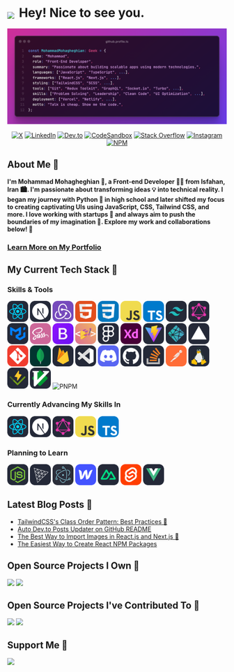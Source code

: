 <h1><img src="https://emojis.slackmojis.com/emojis/images/1531849430/4246/blob-sunglasses.gif?1531849430" width="30" style="margin-bottom:-4px;margin-right:4px"/> Hey! Nice to see you.</h1>


<a href="https://mghn.info"><img src="github.profile.ts.png" alt="Click to visit my portfolio"></a>

<div align="center">
<a href="https://x.com/mohammadmghn" target="_blank"><img alt="X" src="https://img.shields.io/badge/(_twitter_)-%23151B23.svg?&style=for-the-badge&logo=x&logoColor=white" /></a> <a href="https://www.linkedin.com/in/mohammad-mohagheghian/" target="_blank"><img alt="LinkedIn" src="https://img.shields.io/badge/linkedin-29146b?&style=for-the-badge&logo=linkedin&logoColor=white" /></a> <a href="https://dev.to/mohammad-mghn" target="_blank"><img alt="Dev.to" src="https://img.shields.io/badge/Dev_To-7c31e3?&style=for-the-badge&logo=dev.to&logoColor=white" /></a> <a href="https://codesandbox.io/u/mohammad-mghn" target="_blank"><img alt="CodeSandbox" src="https://img.shields.io/badge/CodeSandBox-20757d.svg?&style=for-the-badge&logo=CodeSandBox&logoColor=white" /></a> 
 <a href="https://stackoverflow.com/users/16104004/mohammad-mghn" target="_blank"><img alt="Stack Overflow" src="https://img.shields.io/badge/stackoverflow-ff9900?&style=for-the-badge&logo=stackoverflow&logoColor=white" /></a> <a href="https://www.instagram.com/mohammad__mohagheghian/" target="_blank"><img alt="Instagram" src="https://img.shields.io/badge/Instagram-e33811?&style=for-the-badge&logo=instagram&logoColor=white" /></a> <a href="https://www.npmjs.com/~vito.mohagheghian" target="_blank"><img alt="NPM" src="https://img.shields.io/badge/NPM-cc0505?&style=for-the-badge&logo=NPM&logoColor=white" /></a>
</div>

<h2>About Me 📖</h2>

<b>
 <p>
I'm Mohammad Mohagheghian 👋, a Front-end Developer 🧑‍💻 from Isfahan, Iran 🏙️. I'm passionate about transforming ideas 💡 into technical reality. I began my journey with Python 🐍 in high school and later shifted my focus to creating captivating UIs using JavaScript, CSS, Tailwind CSS, and more. I love working with startups 🫰 and always aim to push the boundaries of my imagination 🚦. Explore my work and collaborations below! 🚀
 </p>
</b>

<h3><a href="https://mghn.info">Learn More on My Portfolio</a></h3>

<h2>My Current Tech Stack 🚀</h2>

<h3>Skills & Tools</h3>

<div>
<img src="https://github.com/tandpfun/skill-icons/blob/main/icons/React-Dark.svg" width="48" title="React.js">  <img src="https://github.com/tandpfun/skill-icons/blob/main/icons/NextJS-Dark.svg" width="48" title="Next.js">   <img src="https://github.com/tandpfun/skill-icons/blob/main/icons/Redux.svg" width="48" title="Redux.js">
   <img src="https://github.com/tandpfun/skill-icons/blob/main/icons/HTML.svg" width="48" title="HTML">   <img src="https://github.com/tandpfun/skill-icons/blob/main/icons/CSS.svg" width="48" title="CSS">   <img src="https://github.com/tandpfun/skill-icons/blob/main/icons/JavaScript.svg" width="48"  title="JavaScript">   <img src="https://github.com/tandpfun/skill-icons/blob/main/icons/TypeScript.svg" width="48" title="TypeScript">    <img src="https://github.com/tandpfun/skill-icons/blob/main/icons/TailwindCSS-Dark.svg" width="48" title="Tailwind CSS">    <img src="https://github.com/tandpfun/skill-icons/blob/main/icons/GraphQL-Dark.svg" width="48" title="GraphQL">   <img src="https://github.com/tandpfun/skill-icons/blob/main/icons/MaterialUI-Dark.svg" width="48" title="Material UI">   <img src="https://github.com/tandpfun/skill-icons/blob/main/icons/Sass.svg" width="48" title="Sass">  <img src="https://github.com/tandpfun/skill-icons/blob/main/icons/Bootstrap.svg" width="48" title="Bootstrap">  <img src="https://github.com/tandpfun/skill-icons/blob/main/icons/StyledComponents.svg" width="48" title="Styled Components">  <img src="https://github.com/tandpfun/skill-icons/blob/main/icons/Figma-Dark.svg" width="48" title="Figma">   <img src="https://github.com/tandpfun/skill-icons/blob/main/icons/XD.svg" width="48" title="Adobe XD">   <img src="https://github.com/tandpfun/skill-icons/blob/main/icons/Vite-Dark.svg" width="48"  title="Vite">  <img src="https://github.com/tandpfun/skill-icons/blob/main/icons/Netlify-Dark.svg" width="48" title="Netlify">  <img src="https://github.com/tandpfun/skill-icons/blob/main/icons/Vercel-Dark.svg" width="48" title="Vercel">  <img src="https://github.com/tandpfun/skill-icons/blob/main/icons/Git.svg" width="48" title="Git">  <img src="https://github.com/tandpfun/skill-icons/blob/main/icons/MongoDB.svg" width="48" title="MongoDB">  <img src="https://github.com/tandpfun/skill-icons/blob/main/icons/Firebase-Dark.svg" width="48" title="Firebase">   <img src="https://github.com/tandpfun/skill-icons/blob/main/icons/VSCode-Dark.svg" width="48" title="VS Code">   <img src="https://github.com/tandpfun/skill-icons/blob/main/icons/Discord.svg" width="48" title="Discord">   <img src="https://github.com/tandpfun/skill-icons/blob/main/icons/Github-Dark.svg" width="48" title="GitHub">   <img src="https://github.com/tandpfun/skill-icons/blob/main/icons/StackOverflow-Dark.svg" width="48" title="Stack Overflow">   <img src="https://github.com/tandpfun/skill-icons/blob/main/icons/Postman.svg" width="48" title="Postman">   <img src="https://github.com/tandpfun/skill-icons/blob/main/icons/Linux-Dark.svg" width="48" title="Linux">   <img src="https://github.com/tandpfun/skill-icons/blob/main/icons/Vitest-Dark.svg" width="48" title="Vitest">   <img src="https://github.com/tandpfun/skill-icons/blob/main/icons/VIM-Dark.svg" width="48" title="Vim">   <img src="https://github.com/tandpfun/skill-icons/blob/main/icons/Pnpm-Dark.svg" width="48" title="PNPM">      
</div>

<h3>Currently Advancing My Skills In</h3>
<div>
<img src="https://github.com/tandpfun/skill-icons/blob/main/icons/React-Dark.svg" width="48" title="React.js">  <img src="https://github.com/tandpfun/skill-icons/blob/main/icons/NextJS-Dark.svg" width="48" title="Next.js">   <img src="https://github.com/tandpfun/skill-icons/blob/main/icons/GraphQL-Dark.svg" width="48" title="GraphQL">   <img src="https://github.com/tandpfun/skill-icons/blob/main/icons/JavaScript.svg" width="48"  title="JavaScript">   <img src="https://github.com/tandpfun/skill-icons/blob/main/icons/TypeScript.svg" width="48" title="TypeScript"> 
</div>

<h3>Planning to Learn</h3>
<div>
<img src="https://github.com/tandpfun/skill-icons/blob/main/icons/NodeJS-Dark.svg" width="48" title="Node.js">   <img src="https://github.com/tandpfun/skill-icons/blob/main/icons/ThreeJS-Dark.svg" width="48" title="Three.js">   <img src="https://github.com/tandpfun/skill-icons/blob/main/icons/Electron.svg" width="48" title="Electron">   <img src="https://github.com/tandpfun/skill-icons/blob/main/icons/Webflow.svg" width="48" title="Webflow">  <img src="https://github.com/tandpfun/skill-icons/blob/main/icons/NuxtJS-Dark.svg" width="48" title="Nuxt.js">   <img src="https://github.com/tandpfun/skill-icons/blob/main/icons/Svelte.svg" width="48" title="Svelte">   <img src="https://github.com/tandpfun/skill-icons/blob/main/icons/VueJS-Dark.svg" width="48" title="Vue.js"> 
</div>

<h2>Latest Blog Posts 💬</h2>

<div>

<!-- BLOG-POST-LIST:START -->
- [TailwindCSS's Class Order Pattern: Best Practices 🍃](https://dev.to/vitomohagheghian/tailwindcsss-classes-order-pattern-best-practice-1g1)
- [Auto Dev.to Posts Updater on GitHub README](https://dev.to/vitomohagheghian/auto-blogs-posts-updater-on-github-readme-3d0h)
- [The Best Way to Import Images in React.js and Next.js 🚀](https://dev.to/vitomohagheghian/the-best-way-to-import-images-in-reactjs-and-nextjs-eop)
- [The Easiest Way to Create React NPM Packages](https://dev.to/vitomohagheghian/the-easiest-way-to-create-react-npm-packages-2d9l)
<!-- BLOG-POST-LIST:END -->

</div>

<h2>Open Source Projects I Own 🐙</h2>

<div>
<a href="https://github.com/mohammad-mghn/wins-11"><img src="https://github-readme-stats.vercel.app/api/pin/?username=mohammad-mghn&repo=wins-11&theme=transparent&hide_border=true&name=vito&"></a> <a href="https://github.com/mohammad-mghn/dev-tab"><img src="https://github-readme-stats.vercel.app/api/pin/?username=mohammad-mghn&repo=dev-tab&theme=transparent&hide_border=true&"></a>
</div>

<h2>Open Source Projects I've Contributed To 🐙</h2>

<div>
<a href="https://github.com/widgetify-app/widgetify-extension"><img src="https://github-readme-stats.vercel.app/api/pin/?username=widgetify-app&repo=widgetify-extension&theme=transparent&hide_border=true&name=widgetify&"></a>
<a href="https://github.com/AmruthPillai/Reactive-Resume"><img src="https://github-readme-stats.vercel.app/api/pin/?username=AmruthPillai&repo=Reactive-Resume&theme=transparent&hide_border=true&name=widgetify&"></a>
</div>

<h2>Support Me 🫠</h2>
 
<div style="display:flex;">
  <a href="https://www.coffeebede.com/vitomohagheghian">
      <img class="img-fluid" src="https://coffeebede.ir/DashboardTemplateV2/app-assets/images/banner/default-yellow.svg" width="200"/>
  </a>
</div>

